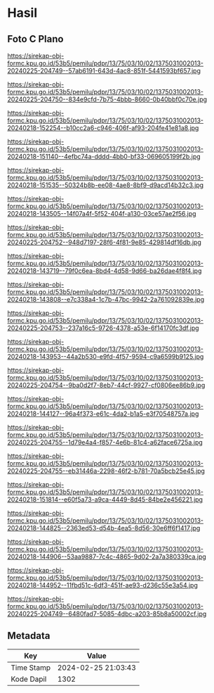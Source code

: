 # Hasil

## Foto C Plano

https://sirekap-obj-formc.kpu.go.id/53b5/pemilu/pdpr/13/75/03/10/02/1375031002013-20240225-204749--57ab6191-643d-4ac8-851f-5441593bf657.jpg

https://sirekap-obj-formc.kpu.go.id/53b5/pemilu/pdpr/13/75/03/10/02/1375031002013-20240225-204750--834e9cfd-7b75-4bbb-8660-0b40bbf0c70e.jpg

https://sirekap-obj-formc.kpu.go.id/53b5/pemilu/pdpr/13/75/03/10/02/1375031002013-20240218-152254--b10cc2a6-c946-406f-af93-204fe41e81a8.jpg

https://sirekap-obj-formc.kpu.go.id/53b5/pemilu/pdpr/13/75/03/10/02/1375031002013-20240218-151140--4efbc74a-dddd-4bb0-bf33-069605199f2b.jpg

https://sirekap-obj-formc.kpu.go.id/53b5/pemilu/pdpr/13/75/03/10/02/1375031002013-20240218-151535--50324b8b-ee08-4ae8-8bf9-d9acd14b32c3.jpg

https://sirekap-obj-formc.kpu.go.id/53b5/pemilu/pdpr/13/75/03/10/02/1375031002013-20240218-143505--14f07a4f-5f52-404f-a130-03ce57ae2f56.jpg

https://sirekap-obj-formc.kpu.go.id/53b5/pemilu/pdpr/13/75/03/10/02/1375031002013-20240225-204752--948d7197-28f6-4f81-9e85-429814df16db.jpg

https://sirekap-obj-formc.kpu.go.id/53b5/pemilu/pdpr/13/75/03/10/02/1375031002013-20240218-143719--79f0c6ea-8bd4-4d58-9d66-ba26dae4f8f4.jpg

https://sirekap-obj-formc.kpu.go.id/53b5/pemilu/pdpr/13/75/03/10/02/1375031002013-20240218-143808--e7c338a4-1c7b-47bc-9942-2a761092839e.jpg

https://sirekap-obj-formc.kpu.go.id/53b5/pemilu/pdpr/13/75/03/10/02/1375031002013-20240225-204753--237a16c5-9726-4378-a53e-6f14170fc3df.jpg

https://sirekap-obj-formc.kpu.go.id/53b5/pemilu/pdpr/13/75/03/10/02/1375031002013-20240218-143953--44a2b530-e9fd-4f57-9594-c9a6599b9125.jpg

https://sirekap-obj-formc.kpu.go.id/53b5/pemilu/pdpr/13/75/03/10/02/1375031002013-20240225-204754--9ba0d2f7-8eb7-44cf-9927-cf0806ee86b9.jpg

https://sirekap-obj-formc.kpu.go.id/53b5/pemilu/pdpr/13/75/03/10/02/1375031002013-20240218-144127--96a4f373-e61c-4da2-b1a5-e3f70548757a.jpg

https://sirekap-obj-formc.kpu.go.id/53b5/pemilu/pdpr/13/75/03/10/02/1375031002013-20240225-204755--1d79e4a4-f857-4e6b-81c4-a62face6725a.jpg

https://sirekap-obj-formc.kpu.go.id/53b5/pemilu/pdpr/13/75/03/10/02/1375031002013-20240225-204755--eb31446a-2298-46f2-b781-70a5bcb25e45.jpg

https://sirekap-obj-formc.kpu.go.id/53b5/pemilu/pdpr/13/75/03/10/02/1375031002013-20240218-151814--e60f5a73-a9ca-4449-8d45-84be2e456221.jpg

https://sirekap-obj-formc.kpu.go.id/53b5/pemilu/pdpr/13/75/03/10/02/1375031002013-20240218-144825--2363ed53-d54b-4ea5-8d56-30e6ff6f1417.jpg

https://sirekap-obj-formc.kpu.go.id/53b5/pemilu/pdpr/13/75/03/10/02/1375031002013-20240218-144906--53aa9887-7c4c-4865-9d02-2a7a380339ca.jpg

https://sirekap-obj-formc.kpu.go.id/53b5/pemilu/pdpr/13/75/03/10/02/1375031002013-20240218-144952--11fbd51c-6df3-451f-ae93-d236c55e3a54.jpg

https://sirekap-obj-formc.kpu.go.id/53b5/pemilu/pdpr/13/75/03/10/02/1375031002013-20240225-204749--6480fad7-5085-4dbc-a203-85b8a50002cf.jpg


## Metadata

| Key        | Value               |
| ---------- | ------------------- |
| Time Stamp | 2024-02-25 21:03:43 |
| Kode Dapil | 1302                |



